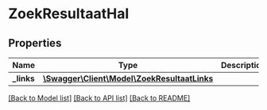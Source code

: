 # ZoekResultaatHal

## Properties
Name | Type | Description | Notes
------------ | ------------- | ------------- | -------------
**_links** | [**\Swagger\Client\Model\ZoekResultaatLinks**](ZoekResultaatLinks.md) |  | [optional] 

[[Back to Model list]](../../README.md#documentation-for-models) [[Back to API list]](../../README.md#documentation-for-api-endpoints) [[Back to README]](../../README.md)


